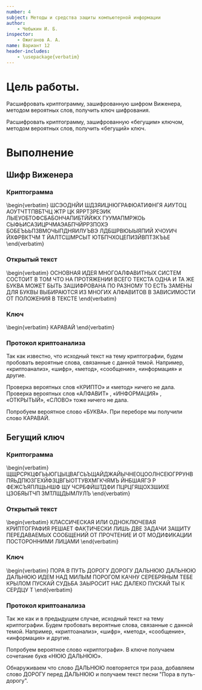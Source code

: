 ```yaml
---
number: 4
subject: Методы и средства защиты компьютерной информации
author:
	- Чебыкин И. Б.
inspector:
	- Ожиганов А. А.
name: Вариант 12
header-includes:
	- \usepackage{verbatim}
---
```


# Цель работы.

Расшифровать криптограмму, зашифрованную шифром Виженера, методом вероятных
слов, получить ключ шифрования.

Расшифровать криптограмму, зашифрованную «бегущим» ключом, методом вероятных
слов, получить «бегущий» ключ.

# Выполнение

## Шифр Виженера

### Криптограмма
\begin{verbatim}
ШСЭОДНЙИ ШДЗЯИЦНЮГРАФЮАТИФНГЯ АИУТОЦ АОУТЧТТПВБТЧЦ ЖТР ЦК ЯРРТЗРЕЭИК
ЛЫЕУОБТОФСБАБОНЧАПИБТЙЙЖХ ГУУМАПМРЖОЬ СЫФЬИСАЗИЦРЧМАЭАБПЧЙРРЗПОХЭ
БОБЕЪЬЬПЗВМОЧЫПДНЯИЛУЪВЭ ЛДБШРВЮЫЫЯПИЙ ХЧОУИЧ ЙХФРВКТЧМ Т ЙАЛТСШМРСЫТ
ЮТБПЧХОЦЕПИЗЙВПТЗКЪЬЕ
\end{verbatim}

### Открытый текст

\begin{verbatim}
ОСНОВНАЯ ИДЕЯ МНОГОАЛФАВИТНЫХ СИСТЕМ СОСТОИТ В ТОМ ЧТО НА ПРОТЯЖЕНИИ ВСЕГО
ТЕКСТА ОДНА И ТА ЖЕ БУКВА МОЖЕТ БЫТЬ ЗАШИФРОВАНА ПО РАЗНОМУ ТО ЕСТЬ ЗАМЕНЫ ДЛЯ
БУКВЫ ВЫБИРАЮТСЯ ИЗ МНОГИХ АЛФАВИТОВ В ЗАВИСИМОСТИ ОТ ПОЛОЖЕНИЯ В ТЕКСТЕ
\end{verbatim}

### Ключ

\begin{verbatim}
КАРАВАЙ
\end{verbatim}

### Протокол криптоанализа

Так как известно, что исходный текст на тему криптографии, будем пробовать
вероятные слова, связанные с данной темой. Например, «криптоанализ», «шифр»,
«метод», «сообщение», «информация» и другие.

Проверка вероятных слов «КРИПТО» и «метод» ничего не дала. Проверка вероятных
слов «АЛФАВИТ» , «ИНФОРМАЦИЯ» , «ОТКРЫТЫЙ», «СЛОВО» тоже ничего не дала.

Попробуем вероятное слово «БУКВА». При переборе мы получили слово КАРАВАЙ.

## Бегущий ключ

### Криптограмма
\begin{verbatim}
ЩЩРСРКЦФГЬЬЮГЦЫЦВАГСЬЪЩАЙДЖАЙЫЧНЕОЦООЛНСЕЮГРРУНВПЯЬДПЮЗГЕХЙФЗЦВГЫОТТУВХМГКЧЯМЪ
ЙНБШАЯГЭ Р ФЕЖСЪЯПЛЩЬНШФ ЩУ ЧСРБФЙШТДФИ ПЦРЦГЯЩОХЗШИХЕ ЦЗОБЯЫТЧП ЗМТЛЩДЫМЛУЛЪ
\end{verbatim}

### Открытый текст

\begin{verbatim}
КЛАССИЧЕСКАЯ ИЛИ ОДНОКЛЮЧЕВАЯ КРИПТОГРАФИЯ РЕШАЕТ ФАКТИЧЕСКИ ЛИШЬ ДВЕ ЗАДАЧИ
ЗАЩИТУ ПЕРЕДАВАЕМЫХ СООБЩЕНИЙ ОТ ПРОЧТЕНИЕ И ОТ МОДИФИКАЦИИ ПОСТОРОННИМИ ЛИЦАМИ
\end{verbatim}

### Ключ

\begin{verbatim}
ПОРА В ПУТЬ ДОРОГУ ДОРОГУ ДАЛЬНЮЮ ДАЛЬНЮЮ ДАЛЬНЮЮ ИДЕМ НАД МИЛЫМ ПОРОГОМ КАЧНУ
СЕРЕБРЯНЫМ ТЕБЕ КРЫЛОМ ПУСКАЙ СУДЬБА ЗАЫРОСИТ НАС ДАЛЕКО ПУСКАЙ ТЫ К СЕРДЦУ Т
\end{verbatim}

### Протокол криптоанализа

Так же как и в предыдущем случае, исходный текст на тему криптографии. Будем
пробовать вероятные слова, связанные с данной темой. Например, «криптоанализ»,
«шифр», «метод», «сообщение», «информация» и другие.

Попробуем вероятное слово «криптографи». В ключе получаем сочетание букв «НЮЮ
ДАЛЬНЮЮ».

Обнаруживаем что слово ДАЛЬНЮЮ повторяется три раза, добавляем слово ДОРОГУ
перед ДАЛЬНЮЮ и получаем текст песни "Пора в путь-дорогу".
